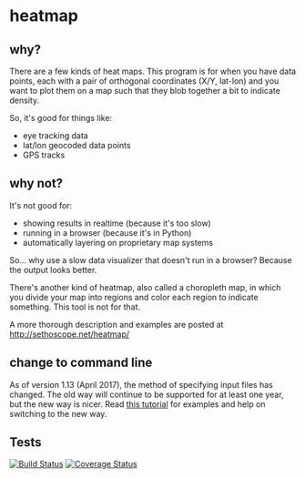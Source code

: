 # heatmap

## why?

There are a few kinds of heat maps. This program is for when you have
data points, each with a pair of orthogonal coordinates (X/Y, lat-lon)
and you want to plot them on a map such that they blob together a bit
to indicate density.

So, it's good for things like:

 - eye tracking data
 - lat/lon geocoded data points
 - GPS tracks

## why not?

It's not good for:

 - showing results in realtime (because it's too slow)
 - running in a browser (because it's in Python)
 - automatically layering on proprietary map systems

So... why use a slow data visualizer that doesn't run in a browser?
Because the output looks better.

There's another kind of heatmap, also called a choropleth map, in
which you divide your map into regions and color each region to
indicate something.  This tool is not for that.

A more thorough description and examples are posted at
 <http://sethoscope.net/heatmap/>

## change to command line

As of version 1.13 (April 2017), the method of specifying input files
has changed. The old way will continue to be supported for at least
one year, but the new way is nicer.
Read [this tutorial](CMDLINE_UPDATING.md) for examples and help on
switching to the new way.

## Tests

[![Build Status](https://travis-ci.org/sethoscope/heatmap.svg?branch=master)](https://travis-ci.org/sethoscope/heatmap)
[![Coverage Status](https://coveralls.io/repos/github/sethoscope/heatmap/badge.svg?branch=master)](https://coveralls.io/github/sethoscope/heatmap?branch=master)
